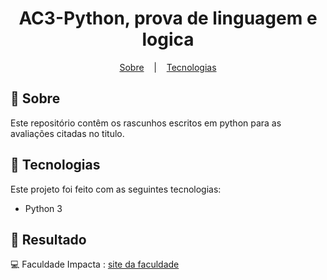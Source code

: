 <h1 align="center">
  AC3-Python, prova de linguagem e logica
</h1>

<p align="center">
  <a href="#open_book-sobre">Sobre</a>
  &nbsp;&nbsp;&nbsp;|&nbsp;&nbsp;&nbsp;
  <a href="#hammer-tecnologias">Tecnologias</a>
</p>

## :open_book: Sobre
Este repositório contêm os rascunhos escritos em python para as avaliações citadas no titulo.


## :hammer: Tecnologias
Este projeto foi feito com as seguintes tecnologias:
- Python 3

## :rocket: Resultado


:computer: Faculdade Impacta : [site da faculdade](https://www.impacta.edu.br/)